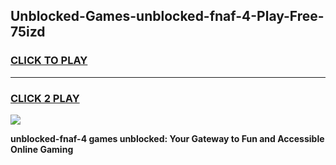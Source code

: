 
## Unblocked-Games-unblocked-fnaf-4-Play-Free-75izd
<h3>
<a href="https://premium76.site?title=unblocked-fnaf-4&ref=19M">CLICK TO PLAY</a></h3>
<hr>

<h3>
<a href="https://premium76.site?title=unblocked-fnaf-4&ref=19M">CLICK 2 PLAY</a>
  
</h3>

<a href="https://premium76.site?title=unblocked-fnaf-4&ref=19M"><img src="https://clearcache.store/games.png"></a>


**unblocked-fnaf-4 games unblocked: Your Gateway to Fun and Accessible Online Gaming**
